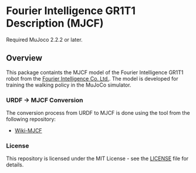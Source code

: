 # Fourier Intelligence GR1T1 Description (MJCF)

Required MuJoco 2.2.2 or later.

## Overview

This package containts the MJCF model of the Fourier Intelligence GR1T1 robot from the [Fourier Intelligence Co. Ltd.](https://www.fourierintelligence.com/).
The model is developed for training the walking policy in the MuJoCo simulator.

### URDF -> MJCF Conversion

The conversion process from URDF to MJCF is done using the tool from the following repository:

- [Wiki-MJCF](https://github.com/FFTAI/wiki-mjcf/)

### License

This repository is licensed under the MIT License - see the [LICENSE](LICENSE) file for details.
